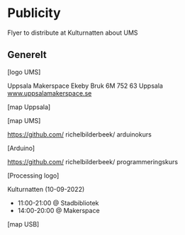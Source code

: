 # Publicity

Flyer to distribute at Kulturnatten about UMS

## Generelt

[logo UMS]

Uppsala Makerspace
Ekeby Bruk 6M
752 63 Uppsala
www.uppsalamakerspace.se

[map Uppsala]

[map UMS]

https://github.com/
  richelbilderbeek/
  arduinokurs

[Arduino]

https://github.com/
  richelbilderbeek/
  programmeringskurs

[Processing logo]

Kulturnatten
(10-09-2022)

 * 11:00-21:00 
   @ Stadbibliotek
 * 14:00-20:00 
   @ Makerspace

[map USB]
